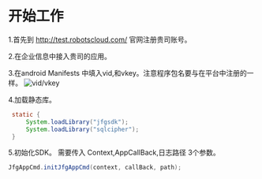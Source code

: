 # 开始工作
1.首先到 http://test.robotscloud.com/ 官网注册贵司账号。

2.在企业信息中接入贵司的应用。

3.在android Manifests 中填入vid,和vkey。注意程序包名要与在平台中注册的一样。
![vid/vkey](/assets/vid.png)

4.加载静态库。

```java
 static {
     System.loadLibrary("jfgsdk");
     System.loadLibrary("sqlcipher");
 }
```
5.初始化SDK。 需要传入 Context,AppCallBack,日志路径 3个参数。
```java
JfgAppCmd.initJfgAppCmd(context, callBack, path);
```